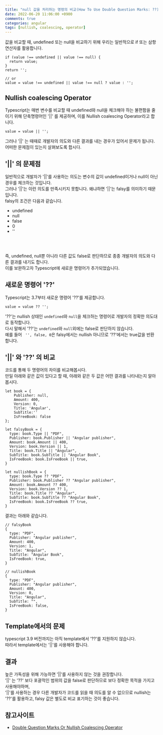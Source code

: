 ```yaml
---
title: "null 값을 처리하는 명령의 비교(How To Use Double Question Marks: ??)"
date: 2022-06-20 11:06:00 +0900
comments: true
categories: angular
tags: [nullish, coalescing, operator]
---
```


값을 비교할 때, undefined 또는 null을 비교하기 위해 우리는 일반적으로 if 또는 삼항연산자를 활용합니다.<br/>
```tsx
if (value !== undefined || value !== null) {
  return value;
}
return '';

// or
value = value !== undefined || value !== null ? value : '';
```

## Nullish coalescing Operator
Typescript는 매번 변수를 비교할 때 undefined와 null을 체크해야 하는 불편함을 줄이기 위해 단축명령어인 '\|\|' 를 제공하며, 이를 Nullish coalescing Operator라고 합니다.

```tsx
value = value || '';
```

그러나 '\|\|' 는 때때로 개발자의 의도와 다른 결과를 내는 경우가 있어서 문제가 됩니다. 어떠한 문제점이 있는지 살펴보도록 합시다.

## '\|\|' 의 문제점
일반적으로 개발자가 '\|\|'를 사용하는 의도는 변수의 값이 undefined이거나 null이 아닌 경우를 체크하는 것입니다. <br/>
그러나 '\|\|'는 이런 의도를 만족시키지 못합니다. 왜냐하면 '\|\|'는 falsy를 의미하기 때문입니다. <br/>
falsy의 조건은 다음과 같습니다.<br/>
- undefined
- null
- false
- 0
- ''

<br/><br/>

즉, undefined, null뿐 아니라 다른 값도 false로 판단하므로 종종 개발자의 의도와 다른 결과를 내기도 합니다.<br/>
이를 보완하고자 Typescript에 새로운 명령어가 추가되었습니다.

## 새로운 명령어 '??'
Typescript는 3.7부터 새로운 명령어 '??'를 제공합니다.<br/>

```tsx
value = value ?? '';
```


'??'는 nullish 상태인 `undefined`와 `null`을 체크하는 명령어로 개발자의 정확한 의도대로 동작합니다.<br/>
다시 말해서 '??'는 `undefined`와 `null`외에는 false로 판단하지 않습니다. <br/>
예를 들어 ` '', false, 0`은 falsy에서는 nullish 아니므로 '??'에서는 true값을 반환합니다.<br/>


## '\|\|' 와 '??' 의 비교
코드를 통해 두 명령어의 차이를 비교해봅시다.<br/>
만일 아래와 같은 값이 있다고 할 때, 아래와 같은 두 값은 어떤 결과를 나타내는지 알아봅시다.<br/>

```tsx
let book = {
	Publisher: null,
	Amount: 400,
	Version: 0,
	Title: 'Angular',
	SubTitle:''
	IsFreeBook: false
};

let falsyBook = {
  type: book.Type || "PDF",
  Publisher: book.Publisher || "Angular publisher",
  Amount: book.Amount || 400,
  Version: book.Version || 1,
  Title: book.Title || "Angular",
  SubTitle: book.SubTitle || "Angular Book",
  IsFreeBook: book.IsFreeBook || true,
}

let nullishBook = {
  type: book.Type ?? "PDF",
  Publisher: book.Publisher ?? "Angular publisher",
  Amount: book.Amount ?? 400,
  Version: book.Version ?? 1,
  Title: book.Title ?? "Angular",
  SubTitle: book.SubTitle ?? "Angular Book",
  IsFreeBook: book.IsFreeBook ?? true,
}
```

결과는 아래와 같습니다.
```tsx
// falsyBook
{
  type: "PDF",
  Publisher: "Angular publisher",
  Amount: 400,
  Version: 1,
  Title: "Angular",
  SubTitle: "Angular Book",
  IsFreeBook: true,
}

// nullishBook
{
  type: "PDF",
  Publisher: "Angular publisher",
  Amount: 400,
  Version: 0,
  Title: "Angular",
  SubTitle: "",
  IsFreeBook: false,
}
```

## Template에서의 문제
typescript 3.9 버전까지는 아직 template에서 '??'를 지원하지 않습니다. <br/>
따라서 template에서는 '\|\|'를 사용해야 합니다.<br/> 


## 결과
높은 가독성을 위해 가능하면 '\|\|'를 사용하지 않는 것을 권장합니다.<br/>
'\|\|' 는 '??' 보다 포괄적인 범위의 값을 false로 판단하므로 보다 정확한 목적을 가지고 사용해야하며,<br/>
'\|\|'를 사용하는 경우 다른 개발자가 코드를 읽을 때 의도를 알 수 없으므로 nullish는 '??'를 활용하고, falsy 값은 별도로 비교 표기하는 것이 좋습니다.<br/>


## 참고사이트
- [Double Question Marks Or Nullish Coalescing Operator](https://www.angularjswiki.com/angular/double-question-marks-or-nullish-coalescing-operator-in-angular-typescript/)
